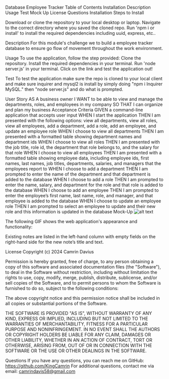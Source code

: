 Database Employee Tracker
Table of Contents
Installation
Description
Usage
Test
Mock Up
License
Questions
Installation
Steps to Install

Download or clone the repository to your local desktop or laptop. Navigate to the correct directory where you saved the cloned repo. Run 'npm i or install' to install the required dependencies including uuid, express, etc..

Description
For this module's challenge we to build a employee tracker database to ensure go flow of movement throughout the work environment.

Usage
To use the application, follow the step provided: Clone the repository. Install the required dependencies in your terminal. Run 'node server.js' in your terminal. Click on the link and test the application out!

Test
To test the application make sure the repo is cloned to your local client and make sure inquirer and mysql2 is install by simply doing "npm i Inquirer MySQL." then "node server.js" and do what is prompted.

User Story
AS A business owner
I WANT to be able to view and manage the departments, roles, and employees in my company
SO THAT I can organize and plan my business
Acceptance Criteria
GIVEN a command-line application that accepts user input
WHEN I start the application
THEN I am presented with the following options: view all departments, view all roles, view all employees, add a department, add a role, add an employee, and update an employee role
WHEN I choose to view all departments
THEN I am presented with a formatted table showing department names and department ids
WHEN I choose to view all roles
THEN I am presented with the job title, role id, the department that role belongs to, and the salary for that role
WHEN I choose to view all employees
THEN I am presented with a formatted table showing employee data, including employee ids, first names, last names, job titles, departments, salaries, and managers that the employees report to
WHEN I choose to add a department
THEN I am prompted to enter the name of the department and that department is added to the database
WHEN I choose to add a role
THEN I am prompted to enter the name, salary, and department for the role and that role is added to the database
WHEN I choose to add an employee
THEN I am prompted to enter the employee’s first name, last name, role, and manager, and that employee is added to the database
WHEN I choose to update an employee role
THEN I am prompted to select an employee to update and their new role and this information is updated in the database 
Mock-Up
![alt text](https://github.com/KingCamrin/Employee-Tracker.git)


The following GIF shows the web application's appearance and functionality:

Existing notes are listed in the left-hand column with empty fields on the right-hand side for the new note’s title and text. 

License
Copyright (c) 2024 Camrin Davius

Permission is hereby granted, free of charge, to any person obtaining a copy of this software and associated documentation files (the "Software"), to deal in the Software without restriction, including without limitation the rights to use, copy, modify, merge, publish, distribute, sublicense, and/or sell copies of the Software, and to permit persons to whom the Software is furnished to do so, subject to the following conditions:

The above copyright notice and this permission notice shall be included in all copies or substantial portions of the Software.

THE SOFTWARE IS PROVIDED "AS IS", WITHOUT WARRANTY OF ANY KIND, EXPRESS OR IMPLIED, INCLUDING BUT NOT LIMITED TO THE WARRANTIES OF MERCHANTABILITY, FITNESS FOR A PARTICULAR PURPOSE AND NONINFRINGEMENT. IN NO EVENT SHALL THE AUTHORS OR COPYRIGHT HOLDERS BE LIABLE FOR ANY CLAIM, DAMAGES OR OTHER LIABILITY, WHETHER IN AN ACTION OF CONTRACT, TORT OR OTHERWISE, ARISING FROM, OUT OF OR IN CONNECTION WITH THE SOFTWARE OR THE USE OR OTHER DEALINGS IN THE SOFTWARE.

Questions
If you have any questions, you can reach me on GitHub: https://github.com/KingCamrin For additional questions, contact me via email: camrindavis58@gmail.com